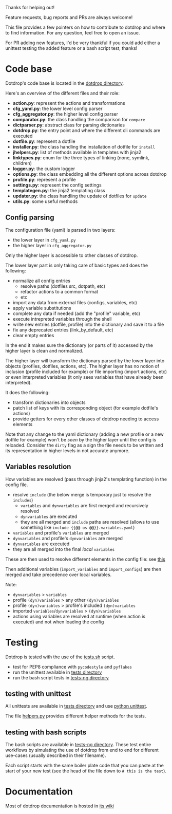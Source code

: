 Thanks for helping out!

Feature requests, bug reports and PRs are always welcome!

This file provides a few pointers on how to contribute to dotdrop
and where to find information. For any question, feel free to open an issue.

For PR adding new features, I'd be very thankful if you could add either
a unittest testing the added feature or a bash script test, thanks!

# Code base

Dotdrop's code base is located in the [dotdrop directory](/dotdrop).

Here's an overview of the different files and their role:

* **action.py**: represent the actions and transformations
* **cfg_yaml.py**: the lower level config parser
* **cfg_aggregator.py**: the higher level config parser
* **comparator.py**: the class handling the comparison for `compare`
* **dictparser.py**: abstract class for parsing dictionaries
* **dotdrop.py**: the entry point and where the different cli commands are executed
* **dotfile.py**: represent a dotfile
* **installer.py**: the class handling the installation of dotfile for `install`
* **jhelpers.py**: list of methods available in templates with jinja2
* **linktypes.py**: enum for the three types of linking (none, symlink, children)
* **logger.py**: the custom logger
* **options.py**: the class embedding all the different options across dotdrop
* **profile.py**: represent a profile
* **settings.py**: represent the config settings
* **templategen.py**: the jinja2 templating class
* **updater.py**: the class handling the update of dotfiles for `update`
* **utils.py**: some useful methods

## Config parsing

The configuration file (yaml) is parsed in two layers:

  * the lower layer in `cfg_yaml.py`
  * the higher layer in `cfg_aggregator.py`

Only the higher layer is accessible to other classes of dotdrop.

The lower layer part is only taking care of basic types and
does the following:
  * normalize all config entries
    * resolve paths (dotfiles src, dotpath, etc)
    * refactor actions to a common format
    * etc
  * import any data from external files (configs, variables, etc)
  * apply variable substitutions
  * complete any data if needed (add the "profile" variable, etc)
  * execute intrepreted variables through the shell
  * write new entries (dotfile, profile) into the dictionary and save it to a file
  * fix any deprecated entries (link_by_default, etc)
  * clear empty entries

In the end it makes sure the dictionary (or parts of it) accessed
by the higher layer is clean and normalized.

The higher layer will transform the dictionary parsed by the lower layer
into objects (profiles, dotfiles, actions, etc).
The higher layer has no notion of inclusion (profile included for example) or
file importing (import actions, etc) or even interpreted variables
(it only sees variables that have already been interpreted).

It does the following:
  * transform dictionaries into objects
  * patch list of keys with its corresponding object (for example dotfile's actions)
  * provide getters for every other classes of dotdrop needing to access elements

Note that any change to the yaml dictionary (adding a new profile or a new dotfile for
example) won't be *seen* by the higher layer until the config is reloaded. Consider the
`dirty` flag as a sign the file needs to be written and its representation in higher
levels in not accurate anymore.

## Variables resolution

How variables are resolved (pass through jinja2's
templating function) in the config file.

* resolve `include` (the below merge is temporary just to resolve the `includes`)
  * `variables` and `dynvariables` are first merged and recursively resolved
  * `dynvariables` are executed
  * they are all merged and `include` paths are resolved
    (allows to use something like `include {{@@ os @@}}.variables.yaml`)
* `variables` and profile's `variables` are merged
* `dynvariables` and profile's `dynvariables` are merged
* `dynvariables` are executed
* they are all merged into the final *local* `variables`

These are then used to resolve different elements in the config file:
see [this](https://github.com/deadc0de6/dotdrop/wiki/config-variables#config-available-variables)

Then additional variables (`import_variables` and `import_configs`) are
then merged and take precedence over local variables.

Note:

* `dynvariables` > `variables`
* profile `(dyn)variables` > any other `(dyn)variables`
* profile `(dyn)variables` > profile's included `(dyn)variables`
* imported `variables`/`dynvariables` > `(dyn)variables`
* actions using variables are resolved at runtime (when action is executed)
  and not when loading the config

# Testing

Dotdrop is tested with the use of the [tests.sh](/tests.sh) script.

* test for PEP8 compliance with `pycodestyle` and `pyflakes`
* run the unittest available in [tests directory](/tests)
* run the bash script tests in [tests-ng directory](tests-ng)

## testing with unittest

All unittests are available in [tests directory](/tests)
and use [python unittest](https://docs.python.org/3/library/unittest.html).

The file [helpers.py](/tests/helpers.py) provides different helper methods
for the tests.

## testing with bash scripts

The bash scripts are available in [tests-ng directory](tests-ng).
These test entire workflows by simulating the use of dotdrop from end to end
for different use-cases (usually described in their filename).

Each script starts with the same boiler plate code that you can paste at the
start of your new test (see the head of the file down to `# this is the test`).

# Documentation

Most of dotdrop documentation is hosted in [its wiki](https://github.com/deadc0de6/dotdrop/wiki)
